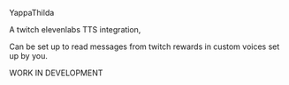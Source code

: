 YappaThilda

A twitch elevenlabs TTS integration,


Can be set up to read messages from twitch rewards in custom
voices set up by you.

WORK IN DEVELOPMENT